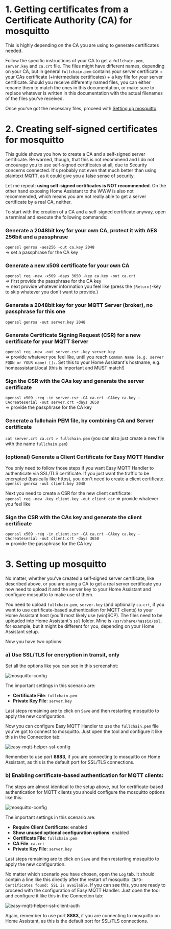 # 1. Getting certificates from a Certificate Authority (CA) for mosquitto

This is highly depending on the CA you are using to generate certificates needed.

Follow the specific instructions of your CA to get a `fullchain.pem`, `server.key` and `ca.crt` file. The files might have
different names, depending on your CA, but in general `fullchain.pem` contains your server certificate + your CAs 
certificate (+intermediate certificates) + a key file for your server certificate. Should you receive differently
named files, you can either rename them to match the ones in this documentation, or make sure to replace whatever is
written in this documentation with the actual filenames of the files you've received.

Once you've got the necessary files, proceed with [Setting up mosquitto](#3-setting-up-mosquitto).

# 2. Creating self-signed certificates for mosquitto

This guide shows you how to create a CA and a self-signed server certificate. Be warned, though, that this is not 
recommend and I do not encourage you to use self-signed certificates at all, due to Security concerns connected. 
It's probably not even that much better than using plaintext MQTT, as it could give you a false sense of security. 

Let me repeat: **using self-signed certificates is NOT recommended**. On the other hand exposing Home Assistant to 
the WWW is also not recommended, which means you are not really able to get a server certificate by a real CA, neither. 

To start with the creation of a CA and a self-signed certificate anyway, open a terminal and execute the following commands:

### Generate a 2048bit key for your own CA, protect it with AES 256bit and a passphrase
`openssl genrsa -aes256 -out ca.key 2048` \
⇒ set a passphrase for the CA key

### Generate a new x509 certificate for your own CA
`openssl req -new -x509 -days 3650 -key ca.key -out ca.crt` \
⇒ first provide the passphrase for the CA key \
⇒ next provide whatever information you feel like (press the `[Return]`-key to skip whatever you don't want to provide.)

### Generate a 2048bit key for your MQTT Server (broker), no passphrase for this one
`openssl genrsa -out server.key 2048`

### Generate Certificate Signing Request (CSR) for a new certificate for your MQTT Server
`openssl req -new -out server.csr -key server.key` \
⇒ provide whatever you feel like, until you reach `Common Name (e.g. server FQDN or YOUR name) []:`. 
Set this to your Home Assistant's hostname, e.g. homeassistant.local (this is important and MUST match!)

### Sign the CSR with the CAs key and generate the server certificate
`openssl x509 -req -in server.csr -CA ca.crt -CAkey ca.key -CAcreateserial -out server.crt -days 3650` \
⇒ provide the passphrase for the CA key

### Generate a fullchain PEM file, by combining CA and Server certificate 
`cat server.crt ca.crt > fullchain.pem`
(you can also just create a new file with the name `fullchain.pem`)

### (optional) Generate a Client Certificate for Easy MQTT Handler
You only need to follow those steps if you want Easy MQTT Handler to authenticate via SSL/TLS certificate. 
If you just want the traffic to be encrypted (basically like https), you don't need to create a client certificate.\
`openssl genrsa -out client.key 2048`

Next you need to create a CSR for the new client certificate: \
`openssl req -new -key client.key -out client.csr`
⇒ provide whatever you feel like

### Sign the CSR with the CAs key and generate the client certificate
`openssl x509 -req -in client.csr -CA ca.crt -CAkey ca.key -CAcreateserial -out client.crt -days 3650` \
⇒ provide the passphrase for the CA key

# 3. Setting up mosquitto

No matter, whether you've created a self-signed server certificate, like described above, or you are using a CA to get
a real server certificate you now need to upload it and the server key to your Home Assistant and configure mosquitto to
make use of them.

You need to upload `fullchain.pem`, `server.key` (and optionally `ca.crt`, if you want to use certificate-based
authentication for MQTT clients) to your Home Assistant host (you'll most likely use (win)SCP).
The files need to be uploaded into Home Assistant's `ssl` folder. Mine is `/usr/share/hassio/ssl`, for example,
but it might be different for you, depending on your Home Assistant setup.

Now you have two options:

### a) Use SSL/TLS for encryption in transit, only

Set all the options like you can see in this screenshot:

![mosquitto-config](assets/ha-setup-5.png)

The important settings in this scenario are:
- **Certificate File**: `fullchain.pem`
- **Private Key File**: `server.key`

Last steps remaining are to click on `Save` and  then restarting mosquitto to apply the new configuration.

Now you can configure Easy MQTT Handler to use the `fullchain.pem` file you've got to connect to mosquitto. Just open the
tool and configure it like this in the Connection tab:

![easy-mqtt-helper-ssl-config](assets/ha-setup-16.png)

Remember to use port **8883**, if you are connecting to mosquitto on Home Assistant, as this is the default port for 
SSL/TLS connections.

### b) Enabling certificate-based authentication for MQTT clients:

The steps are almost identical to the setup above, but for certificate-based authentication for MQTT clients you should
configure the mosquitto options like this:

![mosquitto-config](assets/ha-setup-6.png)

The important settings in this scenario are:

- **Require Client Certificate**: enabled
- **Show unused optional configuration options**: enabled
- **Certificate File**: `fullchain.pem`
- **CA File**: `ca.crt`
- **Private Key File**: `server.key`

Last steps remaining are to click on `Save` and  then restarting mosquitto to apply the new configuration.

No matter which scenario you have chosen, open the `Log` tab. It should contain a line like this directly after the
restart of mosquitto: `INFO: Certificates found: SSL is available`. If you can see this, you are ready to proceed
with the configuration of Easy MQTT Handler. Just open the tool and configure it like this in the Connection tab:

![easy-mqtt-helper-ssl-client-auth](assets/ha-setup-17.png)

Again, remember to use port **8883**, if you are connecting to mosquitto on Home Assistant, as this is the default port for 
SSL/TLS connections.

